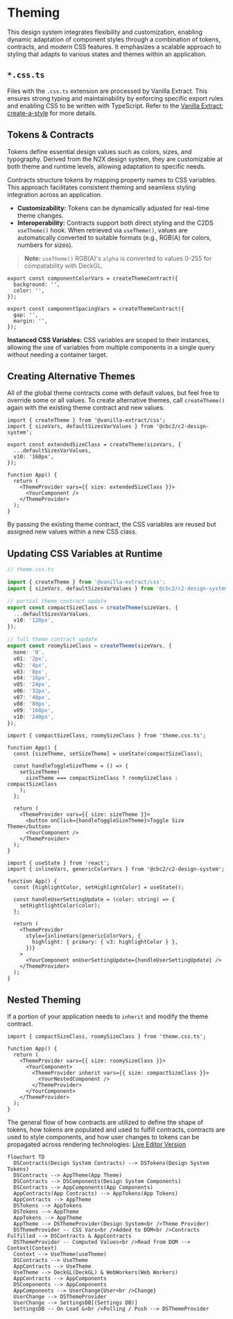 # Theming

This design system integrates flexibility and customization, enabling dynamic adaptation of component styles through a combination of tokens, contracts, and modern CSS features. It emphasizes a scalable approach to styling that adapts to various states and themes within an application.

## `*.css.ts`

Files with the `.css.ts` extension are processed by Vanilla Extract. This ensures strong typing and maintainability by enforcing specific export rules and enabling CSS to be written with TypeScript. Refer to the [Vanilla Extract: create-a-style](https://vanilla-extract.style/documentation/getting-started/#create-a-style) for more details.

## Tokens & Contracts

Tokens define essential design values such as colors, sizes, and typography. Derived from the N2X design system, they are customizable at both theme and runtime levels, allowing adaptation to specific needs.

Contracts structure tokens by mapping property names to CSS variables. This approach facilitates consistent theming and seamless styling integration across an application.

- **Customizability:** Tokens can be dynamically adjusted for real-time theme changes.
- **Interoperability:** Contracts support both direct styling and the C2DS `useTheme()` hook. When retrieved via `useTheme()`, values are automatically converted to suitable formats (e.g., RGB(A) for colors, numbers for sizes).

> **Note:** `useTheme()` RGB(A)'s `alpha` is converted to values 0-255 for compatability with DeckGL.

```tsx
export const componentColorVars = createThemeContract({
  background: '',
  color: '',
});

export const componentSpacingVars = createThemeContract({
  gap: '',
  margin: '',
});
```

**Instanced CSS Variables:** CSS variables are scoped to their instances, allowing the use of variables from multiple components in a single query without needing a container target.

## Creating Alternative Themes

All of the global theme contracts come with default values, but feel free to override some or all values. To create alternative themes, call `createTheme()` again with the existing theme contract and new values.

```tsx
import { createTheme } from '@vanilla-extract/css';
import { sizeVars, defaultSizesVarValues } from '@cbc2/c2-design-system';

export const extendedSizeClass = createTheme(sizeVars, {
  ...defaultSizesVarValues,
  v10: '160px',
});
```

```tsx
function App() {
  return (
    <ThemeProvider vars={{ size: extendedSizeClass }}>
      <YourComponent />
    </ThemeProvider>
  );
}
```

By passing the existing theme contract, the CSS variables are reused but assigned new values within a new CSS class.

## Updating CSS Variables at Runtime

```ts
// theme.css.ts

import { createTheme } from '@vanilla-extract/css';
import { sizeVars, defaultSizesVarValues } from '@cbc2/c2-design-system';

// partial theme contract update
export const compactSizeClass = createTheme(sizeVars, {
  ...defaultSizesVarValues,
  v10: '120px',
});

// full theme contract update
export const roomySizeClass = createTheme(sizeVars, {
  none: '0',
  v01: '2px',
  v02: '4px',
  v03: '8px',
  v04: '16px',
  v05: '24px',
  v06: '32px',
  v07: '48px',
  v08: '80px',
  v09: '160px',
  v10: '240px',
});
```

```tsx
import { compactSizeClass, roomySizeClass } from 'theme.css.ts';

function App() {
  const [sizeTheme, setSizeTheme] = useState(compactSizeClass);

  const handleToggleSizeTheme = () => {
    setSizeTheme(
      sizeTheme === compactSizeClass ? roomySizeClass : compactSizeClass
    );
  };

  return (
    <ThemeProvider vars={{ size: sizeTheme }}>
      <button onClick={handleToggleSizeTheme}>Toggle Size Theme</button>
      <YourComponent />
    </ThemeProvider>
  );
}
```

```tsx
import { useState } from 'react';
import { inlineVars, genericColorVars } from '@cbc2/c2-design-system';

function App() {
  const [highlightColor, setHighlightColor] = useState();

  const handleUserSettingUpdate = (color: string) => {
    setHightlightColor(color);
  };

  return (
    <ThemeProvider
      style={inlineVars(genericColorVars, {
        highlight: { primary: { v3: highlightColor } },
      })}
    >
      <YourComponent onUserSettingUpdate={handleUserSettingUpdate} />
    </ThemeProvider>
  );
}
```

## Nested Theming

If a portion of your application needs to `inherit` and modify the theme contract.

```tsx
import { compactSizeClass, roomySizeClass } from 'theme.css.ts';

function App() {
  return (
    <ThemeProvider vars={{ size: roomySizeClass }}>
      <YourComponent>
        <ThemeProvider inherit vars={{ size: compactSizeClass }}>
          <YourNestedComponent />
        </ThemeProvider>
      </YourComponent>
    </ThemeProvider>
  );
}
```

The general flow of how contracts are utilized to define the shape of tokens, how tokens are populated and used to fulfill contracts, contracts are used to style components, and how user changes to tokens can be propagated across rendering technologies: [Live Editor Version](https://mermaid.live/edit#pako:eNp1VF1vmzAU_SuWHyoikTQQaBM0VWqDtpdOjUbWSmv64IYbQAEbGbM1jfLfZ2PchIg8-fiec78t7_GaxYADvMnZv3VKuEDLcEURCqM5o4KTtaisEKosoSjaVQIK9GUfoOHwTgqXbAv0XKWNg7NQjcd9WS5TKMCSADWoV6buRcko0J4SDHEpwYmrynLm0AhMd5rv9KQq1E01JR5bOXXs9KLL0MpuiF7GuHypehmFzYwVXnD2N4uBd6fx7Z2j6zstNop2LB0vGQnNowg9E15pn_s4hhgJhsKnn9pybO57nW-yPJe82YVhrjpTuJRIDrwW0vuZ5DW0-X4BidGGs0IlbOKqMPAhrPZsym5xw_-uQD-VugW9-zaq3g2dkgbrnmC9_fFo6WMg23qB9xfGt8ArS0LU4ot7P74pU5O59ys6BlMan6eEJrBXsF1BYzi05bZ83yvoUUQgREaTKnx4tQxG4cPgTWmPpFrQE0WPTK7jSmddsDyXJLpGi7pK-9JhGxfAC5LF8rfYq4ArLJrB4kDCmPDtCq_oQepILVi0o2scCF6DjesyJgLCjCScFDjYkLyS1pLQP4x17jjY4w8cDCczf-Q44xvXuZ35_sxxbbzDgeeMJo7veu7NxJu6vjc92PizieCOxrOx73muO7md-t547NmYszpJ2-CH_8akn8M)

```mermaid
flowchart TD
  DSContracts(Design System Contracts) --> DSTokens(Design System Tokens)
  DSContracts --> AppTheme(App Theme)
  DSContracts --> DSComponents(Design System Components)
  DSContracts --> AppComponents(App Components)
  AppContracts(App Contracts) --> AppTokens(App Tokens)
  AppContracts --> AppTheme
  DSTokens --> AppTokens
  DSTokens --> AppTheme
  AppTokens --> AppTheme
  AppTheme --> DSThemeProvider(Design System<br />Theme Provider)
  DSThemeProvider -- CSS Vars<br />Added to DOM<br />Contracts Fulfilled --> DSContracts & AppContracts
  DSThemeProvider -- Computed Values<br />Read from DOM --> Context(Context)
  Context --> UseTheme(useTheme)
  DSContracts --> UseTheme
  AppContracts --> UseTheme
  UseTheme --> DeckGL(DeckGL) & WebWorkers(Web Workers)
  AppContracts --> AppComponents
  DSComponents --> AppComponents
  AppComponents --> UserChange{User<br />Change}
  UserChange --> DSThemeProvider
  UserChange --> SettingsDB[(Settings DB)]
  SettingsDB -- On Load &<br />Polling / Push --> DSThemeProvider
```

